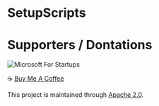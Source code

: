 # SetupScripts

# Supporters / Dontations
![Microsoft For Startups](https://res.cloudinary.com/dqseuzzwi/image/upload/v1671752887/MS_Startups_Celebration_Badge_Dark_clcy2y.png)

:coffee: [Buy Me A Coffee](https://www.buymeacoffee.com/mikemulchrs)

This project is maintained through [Apache 2.0](https://github.com/Encryption-API-Services/SetupScripts/blob/main/LICENSE).
